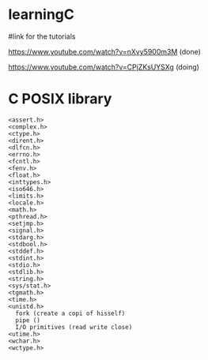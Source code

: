 # learningC

#link for the tutorials

https://www.youtube.com/watch?v=nXvy5900m3M (done)

https://www.youtube.com/watch?v=CPjZKsUYSXg (doing)

#   C POSIX library

    <assert.h>
    <complex.h>
    <ctype.h>
    <dirent.h>
    <dlfcn.h>
    <errno.h>
    <fcntl.h>
    <fenv.h>
    <float.h>
    <inttypes.h>
    <iso646.h>
    <limits.h>
    <locale.h>
    <math.h>
    <pthread.h>
    <setjmp.h>
    <signal.h>
    <stdarg.h>
    <stdbool.h>
    <stddef.h>
    <stdint.h>
    <stdio.h>
    <stdlib.h>
    <string.h>
    <sys/stat.h>
    <tgmath.h>
    <time.h>
    <unistd.h>
      fork (create a copi of hisself)
      pipe ()
      I/O primitives (read write close)
    <utime.h>
    <wchar.h>
    <wctype.h>
